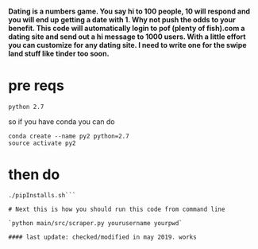 
#### Dating is a numbers game. You say hi to 100 people, 10 will respond and you will end up getting a date with 1. Why not push the odds to your benefit. This code will automatically login to pof (plenty of fish).com a dating site and send out a hi message to 1000 users. With a little effort you can customize for any dating site. I need to write one for the swipe land stuff like tinder too soon.

# pre reqs

`python 2.7`

so if you have conda you can do

```
conda create --name py2 python=2.7
source activate py2
```
# then do
```chmod 700 pipInstall.sh
./pipInstalls.sh```

# Next this is how you should run this code from command line

`python main/src/scraper.py yourusername yourpwd`

#### last update: checked/modified in may 2019. works
